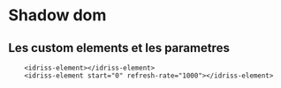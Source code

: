 # Shadow dom 

## Les custom elements et les parametres
```
    <idriss-element></idriss-element>
    <idriss-element start="0" refresh-rate="1000"></idriss-element>
```